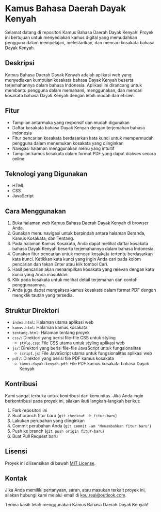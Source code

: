 # Kamus Bahasa Daerah Dayak Kenyah

Selamat datang di repositori Kamus Bahasa Daerah Dayak Kenyah! Proyek ini bertujuan untuk menyediakan kamus digital yang memudahkan pengguna dalam mempelajari, melestarikan, dan mencari kosakata bahasa Dayak Kenyah.

## Deskripsi

Kamus Bahasa Daerah Dayak Kenyah adalah aplikasi web yang menyediakan kumpulan kosakata bahasa Dayak Kenyah beserta terjemahannya dalam bahasa Indonesia. Aplikasi ini dirancang untuk membantu pengguna dalam memahami, menggunakan, dan mencari kosakata bahasa Dayak Kenyah dengan lebih mudah dan efisien.

## Fitur

- Tampilan antarmuka yang responsif dan mudah digunakan
- Daftar kosakata bahasa Dayak Kenyah dengan terjemahan bahasa Indonesia
- Fitur pencarian kosakata berdasarkan kata kunci untuk mempermudah pengguna dalam menemukan kosakata yang diinginkan
- Navigasi halaman menggunakan menu yang intuitif
- Tampilan kamus kosakata dalam format PDF yang dapat diakses secara online

## Teknologi yang Digunakan

- HTML
- CSS
- JavaScript

## Cara Menggunakan

1. Buka halaman web Kamus Bahasa Daerah Dayak Kenyah di browser Anda.
2. Gunakan menu navigasi untuk berpindah antara halaman Beranda, Kamus Kosakata, dan Tentang.
3. Pada halaman Kamus Kosakata, Anda dapat melihat daftar kosakata bahasa Dayak Kenyah beserta terjemahannya dalam bahasa Indonesia.
4. Gunakan fitur pencarian untuk mencari kosakata tertentu berdasarkan kata kunci. Ketikkan kata kunci yang ingin Anda cari pada kolom pencarian dan tekan Enter atau klik tombol Cari.
5. Hasil pencarian akan menampilkan kosakata yang relevan dengan kata kunci yang Anda masukkan.
6. Klik pada kosakata untuk melihat detail terjemahan dan contoh penggunaannya.
7. Anda juga dapat mengakses kamus kosakata dalam format PDF dengan mengklik tautan yang tersedia.

## Struktur Direktori

- `index.html`: Halaman utama aplikasi web
- `kamus.html`: Halaman kamus kosakata
- `tentang.html`: Halaman tentang proyek
- `css/`: Direktori yang berisi file-file CSS untuk styling
  - `style.css`: File CSS utama untuk styling aplikasi web
- `js/`: Direktori yang berisi file-file JavaScript untuk fungsionalitas
  - `script.js`: File JavaScript utama untuk fungsionalitas aplikasi web
- `pdf/`: Direktori yang berisi file PDF kamus kosakata
  - `kamus-dayak-kenyah.pdf`: File PDF kamus kosakata bahasa Dayak Kenyah

## Kontribusi

Kami sangat terbuka untuk kontribusi dari komunitas. Jika Anda ingin berkontribusi pada proyek ini, silakan ikuti langkah-langkah berikut:

1. Fork repositori ini
2. Buat branch fitur baru (`git checkout -b fitur-baru`)
3. Lakukan perubahan yang diinginkan
4. Commit perubahan Anda (`git commit -am 'Menambahkan fitur baru'`)
5. Push ke branch (`git push origin fitur-baru`)
6. Buat Pull Request baru

## Lisensi

Proyek ini dilisensikan di bawah [MIT License](LICENSE).

## Kontak

Jika Anda memiliki pertanyaan, saran, atau masukan terkait proyek ini, silakan hubungi kami melalui email di [kou.real@outlook.com](mailto:kou.real@outlook.com).

Terima kasih telah menggunakan Kamus Bahasa Daerah Dayak Kenyah!
